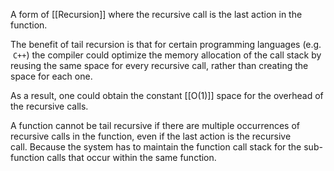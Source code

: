 A form of [[Recursion]] where the recursive call is the last action in the function.

The benefit of  tail recursion is that for certain programming languages (e.g.  `C++`) the compiler could optimize the memory allocation of the call stack by reusing the same space for every recursive call, rather than creating the space for each one. 

As a result, one could obtain the constant [[O(1)]] space for the overhead of the recursive calls.

A function cannot be tail recursive if there are multiple occurrences of recursive calls in the function, even if the last action is the recursive call. Because the system has to maintain the function call stack for the sub-function calls that occur within the same function.